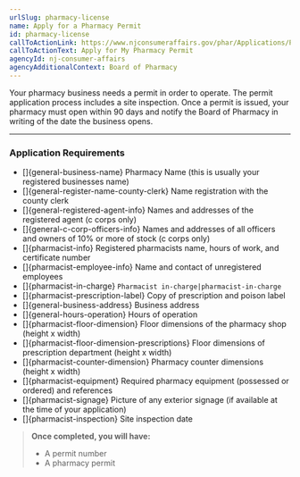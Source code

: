 ```yaml
---
urlSlug: pharmacy-license
name: Apply for a Pharmacy Permit
id: pharmacy-license
callToActionLink: https://www.njconsumeraffairs.gov/phar/Applications/Pharmacy-Permit-Application.pdf
callToActionText: Apply for My Pharmacy Permit
agencyId: nj-consumer-affairs
agencyAdditionalContext: Board of Pharmacy
---
```


Your pharmacy business needs a permit in order to operate. The permit application process includes a site inspection. Once a permit is issued, your pharmacy must open within 90 days and notify the Board of Pharmacy in writing of the date the business opens.

---

### Application Requirements

- \[]{general-business-name} Pharmacy Name (this is usually your registered businesses name)
- \[]{general-register-name-county-clerk} Name registration with the county clerk
- \[]{general-registered-agent-info} Names and addresses of the registered agent (c corps only)
- \[]{general-c-corp-officers-info} Names and addresses of all officers and owners of 10% or more of stock (c corps only)
- \[]{pharmacist-info} Registered pharmacists name, hours of work, and certificate number
- \[]{pharmacist-employee-info} Name and contact of unregistered employees
- []{pharmacist-in-charge} `Pharmacist in-charge|pharmacist-in-charge`
- \[]{pharmacist-prescription-label} Copy of prescription and poison label
- \[]{general-business-address} Business address
- \[]{general-hours-operation} Hours of operation
- \[]{pharmacist-floor-dimension} Floor dimensions of the pharmacy shop (height x width)
- \[]{pharmacist-floor-dimension-prescriptions} Floor dimensions of prescription department (height x width)
- \[]{pharmacist-counter-dimension} Pharmacy counter dimensions (height x width)
- \[]{pharmacist-equipment} Required pharmacy equipment (possessed or ordered) and references
- \[]{pharmacist-signage} Picture of any exterior signage (if available at the time of your application)
- \[]{pharmacist-inspection} Site inspection date

> **Once completed, you will have:**
>
> - A permit number
> - A pharmacy permit

